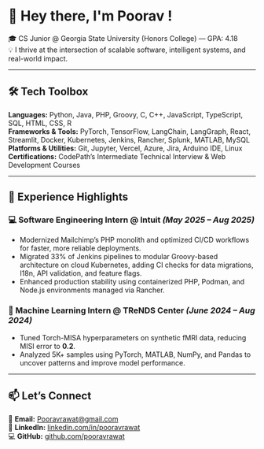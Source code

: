 # 👋 Hey there, I'm Poorav !
🎓 CS Junior @ Georgia State University (Honors College) — GPA: 4.18  
💡 I thrive at the intersection of scalable software, intelligent systems, and real-world impact.

---

## 🛠 Tech Toolbox  
**Languages:** Python, Java, PHP, Groovy, C, C++, JavaScript, TypeScript, SQL, HTML, CSS, R  
**Frameworks & Tools:** PyTorch, TensorFlow, LangChain, LangGraph, React, Streamlit, Docker, Kubernetes, Jenkins, Rancher, Splunk, MATLAB, MySQL  
**Platforms & Utilities:** Git, Jupyter, Vercel, Azure, Jira, Arduino IDE, Linux  
**Certifications:** CodePath’s Intermediate Technical Interview & Web Development Courses  

---

## 💼 Experience Highlights  

### 💻 Software Engineering Intern @ Intuit *(May 2025 – Aug 2025)*  
- Modernized Mailchimp’s PHP monolith and optimized CI/CD workflows for faster, more reliable deployments.  
- Migrated 33% of Jenkins pipelines to modular Groovy-based architecture on cloud Kubernetes, adding CI checks for data migrations, I18n, API validation, and feature flags.  
- Enhanced production stability using containerized PHP, Podman, and Node.js environments managed via Rancher.  

### 🧠 Machine Learning Intern @ TReNDS Center *(June 2024 – Aug 2024)*  
- Tuned Torch-MISA hyperparameters on synthetic fMRI data, reducing MISI error to **0.2**.  
- Analyzed 5K+ samples using PyTorch, MATLAB, NumPy, and Pandas to uncover patterns and improve model performance.
---

## 📫 Let’s Connect  
📧 **Email:** Pooravrawat@gmail.com  
💼 **LinkedIn:** [linkedin.com/in/pooravrawat](https://linkedin.com/in/pooravrawat)  
💻 **GitHub:** [github.com/pooravrawat](https://github.com/pooravrawat1)  
